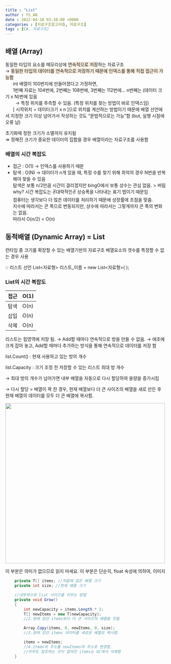 ```yaml
---
title : "List"
author : YS_AN
date : 2022-04-18 03:30:00 +0900
categories : [자료구조알고리즘, 자료구조]
tags : [C#, 자료구조]
---
```


## 배열 (Array)

동일한 타입의 요소를 메모리상에 <span style="background-color:#FBECDD">연속적으로 저장</span>하는 자료구조 <br>
→ <span style="background-color:#FBECDD">동일한 타입의 데이터를 연속적으로 저장하기 때문에 인덱스를 통해 직접 접근이 가능함</span> <br>
&nbsp;&nbsp;&nbsp;&nbsp;&nbsp;&nbsp;int 배열이 100번지에 만들어졌다고 가정하면, <br>
&nbsp;&nbsp;&nbsp;&nbsp;&nbsp;&nbsp;1번째 자료는 104번에, 2번째는 108번에, 3번째는 112번에… n번째는 (데이터 크기 x N)번에 있음 <br>
&nbsp;&nbsp;&nbsp;&nbsp;&nbsp;&nbsp;&nbsp;&nbsp;→ 특정 위치를 추측할 수 있음. (특정 위치를 찾는 방법이 바로 인덱스임) <br>
&nbsp;&nbsp;&nbsp;&nbsp;&nbsp;&nbsp;[ 시작위치 + 데이터크기 x n ]으로 위치를 계산하는 방법이기 때문에 배열 선언에서 지정한 크기 이상 넘어가서 작성하는 것도 “문법적으로는 가능”함 (but, 실행 시점에 오류 남) 

초기화때 정한 크기가 소멸까지 유지됨 <br>
⇒ 정해진 크기가 중요한 데이터의 집합을 경우 배열이라는 자료구조를 사용함


### 배열의 시간 복잡도

- 접근	: O(1) → 인덱스를 사용하기 때문
- 탐색 : O(N) → 데이터가 n개 있을 때, 특정 수를 찾기 위해 최악의 경우 N번을 반복해야 찾을 수 있음 <br>
    탐색은 보통 n/2만큼 시간이 걸리겠지만 bingO에서 보통 상수는 관심 없음. > 버림   <br>
    why? 시간 복잡도는 ✌대략적인✌ 상승폭을 나타내는 표기 법이기 때문임 <br>
    컴퓨터는 생각보다 더 많은 데이터를 처리하기 때문에 성장률에 초점을 맞춤. <br>
    지수에 따라서는 큰 폭으로 변동되지만, 상수에 따라서는 그렇게까지 큰 폭의 변화는 없음. <br>
    따라서 O(n/2) = O(n) <br>

## 동적배열 (Dynamic Array) = List

런타임 중 크기를 확장할 수 있는 배열기반의 자료구조
배열요소의 갯수를 특정할 수 없는 경우 사용

<div "background-color: #F1F1EF">

 💡 리스트 선언
 List<자료형> 리스트_이름 = new List<자료형>( );

</div>

### List의 시간 복잡도

| 접근 | O(1) |
| --- | --- |
| 탐색 | O(n) |
| 삽입 | O(n) |
| 삭제 | O(n) |

리스트는 힙영역에 저장 됨. → Add할 때마다 연속적으로 방을 만들 수 없음. → 애초에 크게 잡아 놓고, Add할 때마다 추가하는 방식을 통해 연속적으로 데이터를 저장 함

list.Count() : 현재 사용하고 있는 방의 개수

list.Capacity : 크기 조정 전 저장할 수 있는 리스트 최대 방 개수 

→ 최대 방의 개수가 넘어가면 내부 배열을 자동으로 다시 할당하여 용량을 증가시킴

→ 다시 할당 = 배열이 꽉  찬 경우, 현재 배열보다 더 큰 사이즈의 배열을 새로 만든 후 현재 배열의 데이터를 모두 더 큰 배열에 복사함.

<p align="left">   
<img src="../../assets/img/post/DSA/DataStructure/List.png" style="width:auto; height: 500px;" /> 
</p>
이 부분은 의미가 없으므로 읽지 마세요. 이 부분은 단순히, float 속성에 의하여, 이미지 



```csharp
	private T[] items; //처음에 잡은 배열 크기
	private int size; //현재 배열 크기

	//내부적으로 list 사이즈를 키우는 방법
	private void Grow()
	{
		int newCapacity = items.Length * 2;
		T[] newItems = new T[newCapacity]; 
		//2.원래 있던 items보다 더 큰 사이즈의 배열을 만듦

		Array.Copy(items, 0, newItems, 0, size); 
		//3.원래 있던 items 데이터를 새로운 배열로 복사함.

		items = newItems; 
		//4.items의 주소를 newItems의 주소로 변경함.
		//아무도 참조하는 곳이 없어진 items는 GC에서 삭제함
	}
```
